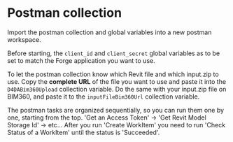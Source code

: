 # Postman collection

Import the postman collection and global variables into a new postman workspace.

Before starting, the `client_id` and `client_secret` 
global variables as to be set to match the Forge application you want to use.

To let the postman collection know which Revit file and which input.zip to use. Copy the **complete URL** of the file you want to use and paste it into the `D4DABim360Upload` collection variable. Do the same with your input.zip file on BIM360, and paste it to the `inputFileBim360Url` collection variable. 

The postman tasks are organized sequentially, so you can run them one by one, starting from the top. 'Get an Access Token' → 'Get Revit Model Storage Id' → etc... After you run 'Create WorkItem' you need to run 'Check Status of a  WorkItem' until the status is 'Succeeded'.